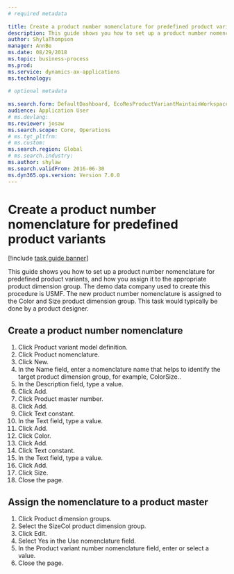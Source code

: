 ```yaml
--- 
# required metadata 
 
title: Create a product number nomenclature for predefined product variants
description: This guide shows you how to set up a product number nomenclature for predefined product variants, and how you assign it to the appropriate product dimension group. 
author: ShylaThompson
manager: AnnBe 
ms.date: 08/29/2018
ms.topic: business-process 
ms.prod:  
ms.service: dynamics-ax-applications 
ms.technology:  
 
# optional metadata 
 
ms.search.form: DefaultDashboard, EcoResProductVariantMaintainWorkspace, EcoResNomenclature, EcoResProductDimensionGroup   
audience: Application User 
# ms.devlang:  
ms.reviewer: josaw
ms.search.scope: Core, Operations 
# ms.tgt_pltfrm:  
# ms.custom:  
ms.search.region: Global
# ms.search.industry: 
ms.author: shylaw
ms.search.validFrom: 2016-06-30 
ms.dyn365.ops.version: Version 7.0.0 
---
```

# Create a product number nomenclature for predefined product variants

[!include [task guide banner](../../includes/task-guide-banner.md)]

This guide shows you how to set up a product number nomenclature for predefined product variants, and how you assign it to the appropriate product dimension group. The demo data company used to create this procedure is USMF. The new product number nomenclature is assigned to the Color and Size product dimension group. This task would typically be done by a product designer.


## Create a product number nomenclature
1. Click Product variant model definition.
2. Click Product nomenclature.
3. Click New.
4. In the Name field, enter a nomenclature name that helps to identify the target product dimension group, for example, ColorSize..
5. In the Description field, type a value.
6. Click Add.
7. Click Product master number.
8. Click Add.
9. Click Text constant.
10. In the Text field, type a value.
11. Click Add.
12. Click Color.
13. Click Add.
14. Click Text constant.
15. In the Text field, type a value.
16. Click Add.
17. Click Size.
18. Close the page.

## Assign the nomenclature to a product master
1. Click Product dimension groups.
2. Select the SizeCol product dimension group.
3. Click Edit.
4. Select Yes in the Use nomenclature field.
5. In the Product variant number nomenclature field, enter or select a value.
6. Close the page.

